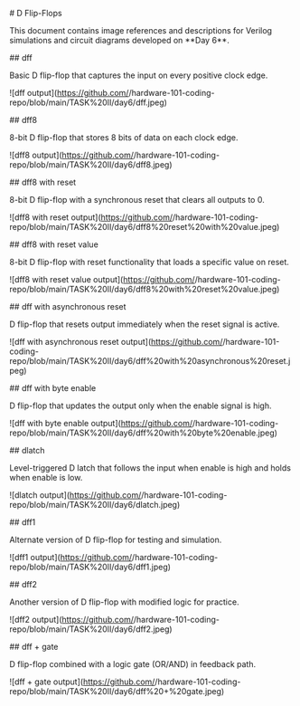 \# D Flip-Flops



This document contains image references and descriptions for Verilog simulations and circuit diagrams developed on \*\*Day 6\*\*.





\## dff

Basic D flip-flop that captures the input on every positive clock edge.

!\[dff output](https://github.com/<your-username>/hardware-101-coding-repo/blob/main/TASK%20II/day6/dff.jpeg)





\## dff8

8-bit D flip-flop that stores 8 bits of data on each clock edge.

!\[dff8 output](https://github.com/<your-username>/hardware-101-coding-repo/blob/main/TASK%20II/day6/dff8.jpeg)





\## dff8 with reset

8-bit D flip-flop with a synchronous reset that clears all outputs to 0.

!\[dff8 with reset output](https://github.com/<your-username>/hardware-101-coding-repo/blob/main/TASK%20II/day6/dff8%20reset%20with%20value.jpeg)





\## dff8 with reset value

8-bit D flip-flop with reset functionality that loads a specific value on reset.

!\[dff8 with reset value output](https://github.com/<your-username>/hardware-101-coding-repo/blob/main/TASK%20II/day6/dff8%20with%20reset%20value.jpeg)





\## dff with asynchronous reset

D flip-flop that resets output immediately when the reset signal is active.

!\[dff with asynchronous reset output](https://github.com/<elakkiya-07>/hardware-101-coding-repo/blob/main/TASK%20II/day6/dff%20with%20asynchronous%20reset.jpeg)





\## dff with byte enable

D flip-flop that updates the output only when the enable signal is high.

!\[dff with byte enable output](https://github.com/<elakkiya-07>/hardware-101-coding-repo/blob/main/TASK%20II/day6/dff%20with%20byte%20enable.jpeg)





\## dlatch

Level-triggered D latch that follows the input when enable is high and holds when enable is low.

!\[dlatch output](https://github.com/<elakkiya-07>/hardware-101-coding-repo/blob/main/TASK%20II/day6/dlatch.jpeg)





\## dff1

Alternate version of D flip-flop for testing and simulation.

!\[dff1 output](https://github.com/<elakkiya-07>/hardware-101-coding-repo/blob/main/TASK%20II/day6/dff1.jpeg)





\## dff2

Another version of D flip-flop with modified logic for practice.

!\[dff2 output](https://github.com/<elakkiya-07>/hardware-101-coding-repo/blob/main/TASK%20II/day6/dff2.jpeg)





\## dff + gate

D flip-flop combined with a logic gate (OR/AND) in feedback path.

!\[dff + gate output](https://github.com/<elakkiya-07>/hardware-101-coding-repo/blob/main/TASK%20II/day6/dff%20+%20gate.jpeg)

